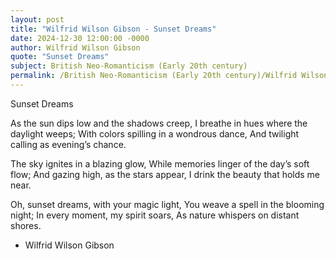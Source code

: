 ```yaml
---
layout: post
title: "Wilfrid Wilson Gibson - Sunset Dreams"
date: 2024-12-30 12:00:00 -0000
author: Wilfrid Wilson Gibson
quote: "Sunset Dreams"
subject: British Neo-Romanticism (Early 20th century)
permalink: /British Neo-Romanticism (Early 20th century)/Wilfrid Wilson Gibson/Wilfrid Wilson Gibson - Sunset Dreams
---
```


Sunset Dreams

As the sun dips low and the shadows creep,
I breathe in hues where the daylight weeps;
With colors spilling in a wondrous dance,
And twilight calling as evening’s chance.

The sky ignites in a blazing glow,
While memories linger of the day’s soft flow;
And gazing high, as the stars appear,
I drink the beauty that holds me near.

Oh, sunset dreams, with your magic light,
You weave a spell in the blooming night;
In every moment, my spirit soars,
As nature whispers on distant shores.

- Wilfrid Wilson Gibson
